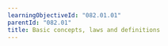 ```yaml
---
learningObjectiveId: "082.01.01"
parentId: "082.01"
title: Basic concepts, laws and definitions
---
```

